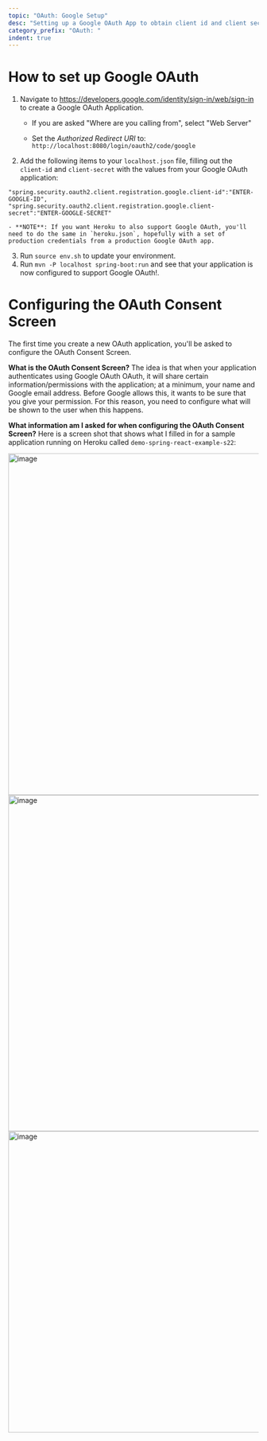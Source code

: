 ```yaml
---
topic: "OAuth: Google Setup"
desc: "Setting up a Google OAuth App to obtain client id and client secret"
category_prefix: "OAuth: "
indent: true
---
```



# How to set up Google OAuth

1. Navigate to <https://developers.google.com/identity/sign-in/web/sign-in> to create a Google OAuth Application.
    - If you are asked "Where are you calling from", select "Web Server"

    - Set the *Authorized Redirect URI* to: `http://localhost:8080/login/oauth2/code/google`
2. Add the following items to your `localhost.json` file, filling out the `client-id` and `client-secret` with the values from 
your Google OAuth application:
```
"spring.security.oauth2.client.registration.google.client-id":"ENTER-GOOGLE-ID",
"spring.security.oauth2.client.registration.google.client-secret":"ENTER-GOOGLE-SECRET"
```
    - **NOTE**: If you want Heroku to also support Google OAuth, you'll need to do the same in `heroku.json`, hopefully with a set of production credentials from a production Google OAuth app.
3. Run `source env.sh` to update your environment.
4. Run `mvn -P localhost spring-boot:run` and see that your application is now configured to support Google OAuth!.

# Configuring the OAuth Consent Screen

The first time you create a new OAuth application, you'll be asked to configure the OAuth Consent Screen.

**What is the OAuth Consent Screen?** The idea is that when your application authenticates using Google OAuth OAuth, it will share certain information/permissions with the application; at a minimum, your name and Google email address.  Before Google allows this, it wants to be sure that you give your permission.   For this reason, you need to configure what will be shown to the user when this happens.

**What information am I asked for when configuring the OAuth Consent Screen?**  Here is a screen shot that shows what I filled in for a sample application running on Heroku called `demo-spring-react-example-s22`:

<img width="687" alt="image" src="https://user-images.githubusercontent.com/1119017/159813247-16ff80dc-cc56-42fa-8f10-42dcda021327.png">
<img width="676" alt="image" src="https://user-images.githubusercontent.com/1119017/159813299-1122efe4-8940-4aa7-9878-fcfcb9d17d6f.png">
<img width="606" alt="image" src="https://user-images.githubusercontent.com/1119017/159813319-cbf35953-b7eb-489a-84c2-69a85934515a.png">
